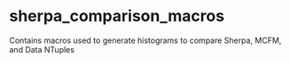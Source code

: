 # sherpa_comparison_macros
Contains macros used to generate histograms to compare Sherpa, MCFM, and Data NTuples
